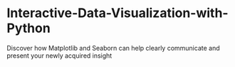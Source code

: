 # Interactive-Data-Visualization-with-Python
Discover how Matplotlib and Seaborn can help clearly communicate and present your newly acquired insight
